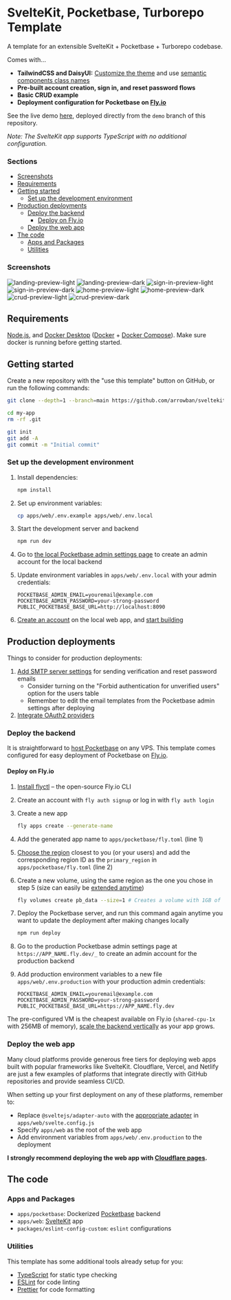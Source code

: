# SvelteKit, Pocketbase, Turborepo Template

A template for an extensible SvelteKit + Pocketbase + Turborepo codebase.

Comes with...

- **TailwindCSS and DaisyUI:** [Customize the theme](https://daisyui.com/docs/themes) and use [semantic components class names](https://daisyui.com/components)
- **Pre-built account creation, sign in, and reset password flows**
- **Basic CRUD example**
- **Deployment configuration for Pocketbase on [Fly.io](https://fly.io)**

See the live demo [here](https://sveltekit-pocketbase-turborepo-template.pages.dev), deployed directly from the `demo` branch of this repository.

_Note: The SvelteKit app supports TypeScript with no additional configuration._

### Sections

- [Screenshots](#screenshots)
- [Requirements](#requirements)
- [Getting started](#getting-started)
  - [Set up the development environment](#set-up-the-development-environment)
- [Production deployments](#production-deployments)
  - [Deploy the backend](#deploy-the-backend)
    - [Deploy on Fly.io](#deploy-on-flyio)
  - [Deploy the web app](#deploy-the-web-app)
- [The code](#the-code)
  - [Apps and Packages](#apps-and-packages)
  - [Utilities](#utilities)

### Screenshots

![landing-preview-light](https://github.com/user-attachments/assets/497ca0f4-90ed-422c-8997-7fbd3b85f0a6)
![landing-preview-dark](https://github.com/user-attachments/assets/d9995fdf-7c81-4679-bf81-aef7dfd24401)
![sign-in-preview-light](https://github.com/user-attachments/assets/0a183d67-9f0e-404c-9ad9-69d3edf94466)
![sign-in-preview-dark](https://github.com/user-attachments/assets/f08f06ee-4701-4019-bfe8-50fe7db223f6)
![home-preview-light](https://github.com/user-attachments/assets/f4fc8e66-c5b7-4431-bc68-5d38b2120914)
![home-preview-dark](https://github.com/user-attachments/assets/7fc86aa1-273a-49c6-8794-b1d178af0324)
![crud-preview-light](https://github.com/user-attachments/assets/e26d22f9-4b8b-41ea-93ae-0f005fa7d6bd)
![crud-preview-dark](https://github.com/user-attachments/assets/54a0e7a5-b13c-4bfa-b2f8-6e84d551a4fb)

## Requirements

[Node.js](https://nodejs.org), and [Docker Desktop](https://www.docker.com/products/docker-desktop) ([Docker](https://www.docker.com) + [Docker Compose](https://docs.docker.com/compose)). Make sure docker is running before getting started.

## Getting started

Create a new repository with the "use this template" button on GitHub, or run the following commands:

```sh
git clone --depth=1 --branch=main https://github.com/arrowban/sveltekit-pocketbase-turborepo-template.git my-app

cd my-app
rm -rf .git

git init
git add -A
git commit -m "Initial commit"
```

### Set up the development environment

1.  Install dependencies:

    ```sh
    npm install
    ```

2.  Set up environment variables:

    ```sh
    cp apps/web/.env.example apps/web/.env.local
    ```

3.  Start the development server and backend

    ```sh
    npm run dev
    ```

4.  Go to [the local Pocketbase admin settings page](http://localhost:8090/_) to create an admin account for the local backend
5.  Update environment variables in `apps/web/.env.local` with your admin credentials:

    ```
    POCKETBASE_ADMIN_EMAIL=youremail@example.com
    POCKETBASE_ADMIN_PASSWORD=your-strong-password
    PUBLIC_POCKETBASE_BASE_URL=http://localhost:8090
    ```

6.  [Create an account](http://localhost:5173/create-account) on the local web app, and [start building](http://localhost:5173/home)

## Production deployments

Things to consider for production deployments:

1. [Add SMTP server settings](https://pocketbase.io/docs/going-to-production/#use-smtp-mail-server) for sending verification and reset password emails
   - Consider turning on the "Forbid authentication for unverified users" option for the users table
   - Remember to edit the email templates from the Pocketbase admin settings after deploying
2. [Integrate OAuth2 providers](https://pocketbase.io/docs/authentication/#oauth2-integration)

### Deploy the backend

It is straightforward to [host Pocketbase](https://pocketbase.io/docs/going-to-production/#deployment-strategies) on any VPS. This template comes configured for easy deployment of Pocketbase on [Fly.io](https://fly.io).

#### Deploy on Fly.io

1. [Install flyctl](https://fly.io/docs/flyctl/install) – the open-source Fly.io CLI
2. Create an account with `fly auth signup` or log in with `fly auth login`
3. Create a new app

   ```sh
   fly apps create --generate-name
   ```

4. Add the generated app name to `apps/pocketbase/fly.toml` (line 1)
5. [Choose the region](https://fly.io/docs/reference/regions) closest to you (or your users) and add the corresponding region ID as the `primary_region` in `apps/pocketbase/fly.toml` (line 2)
6. Create a new volume, using the same region as the one you chose in step 5 (size can easily be [extended anytime](https://fly.io/docs/volumes/volume-manage/#extend-a-volume))

   ```sh
   fly volumes create pb_data --size=1 # Creates a volume with 1GB of storage
   ```

7. Deploy the Pocketbase server, and run this command again anytime you want to update the deployment after making changes locally

   ```sh
   npm run deploy
   ```

8. Go to the production Pocketbase admin settings page at `https://APP_NAME.fly.dev/_` to create an admin account for the production backend
9. Add production environment variables to a new file `apps/web/.env.production` with your production admin credentials:

   ```
   POCKETBASE_ADMIN_EMAIL=youremail@example.com
   POCKETBASE_ADMIN_PASSWORD=your-strong-password
   PUBLIC_POCKETBASE_BASE_URL=https://APP_NAME.fly.dev
   ```

The pre-configured VM is the cheapest available on Fly.io (`shared-cpu-1x` with 256MB of memory), [scale the backend vertically](https://fly.io/docs/launch/scale-machine) as your app grows.

### Deploy the web app

Many cloud platforms provide generous free tiers for deploying web apps built with popular frameworks like SvelteKit. Cloudflare, Vercel, and Netlify are just a few examples of platforms that integrate directly with GitHub repositories and provide seamless CI/CD.

When setting up your first deployment on any of these platforms, remember to:

- Replace `@sveltejs/adapter-auto` with the [appropriate adapter](https://kit.svelte.dev/docs/adapters) in `apps/web/svelte.config.js`
- Specify `apps/web` as the root of the web app
- Add environment variables from `apps/web/.env.production` to the deployment

**I strongly recommend deploying the web app with [Cloudflare pages](https://pages.cloudflare.com).**

## The code

### Apps and Packages

- `apps/pocketbase`: Dockerized [Pocketbase](https://pocketbase.io) backend
- `apps/web`: [SvelteKit](https://kit.svelte.dev) app
- `packages/eslint-config-custom`: `eslint` configurations

### Utilities

This template has some additional tools already setup for you:

- [TypeScript](https://www.typescriptlang.org) for static type checking
- [ESLint](https://eslint.org) for code linting
- [Prettier](https://prettier.io) for code formatting
